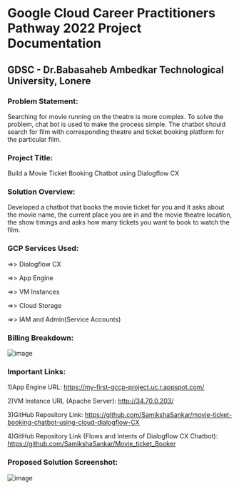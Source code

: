 # Google Cloud Career Practitioners Pathway 2022 Project Documentation

## GDSC - Dr.Babasaheb Ambedkar Technological University, Lonere

### Problem Statement:
Searching for movie running on the theatre is more
complex. To solve the problem, chat bot is used to make the process simple.
The chatbot should search for film with corresponding theatre and ticket
booking platform for the particular film.

### Project Title:
Build a Movie Ticket Booking Chatbot using Dialogflow CX

### Solution Overview: 
Developed a chatbot that books the movie ticket for you
and it asks about the movie name, the current place you are in and the movie
theatre location, the show timings and asks how many tickets you want to
book to watch the film.

### GCP Services Used:
=>> Dialogflow CX

=>> App Engine

=>> VM Instances

=>> Cloud Storage

=>> IAM and Admin(Service Accounts)

### Billing Breakdown:

![image](https://user-images.githubusercontent.com/71881295/211300927-972d16cf-5c1c-47f4-8d34-e4bd9b07300c.png)

### Important Links:
1)App Engine URL:
https://my-first-gccp-project.uc.r.appspot.com/

2)VM Instance URL (Apache Server):
http://34.70.0.203/

3)GitHub Repository Link:
https://github.com/SamikshaSankar/movie-ticket-booking-chatbot-using-cloud-dialogflow-CX

4)GitHub Repository Link (Flows and Intents of Dialogflow CX Chatbot):
https://github.com/SamikshaSankar/Movie_ticket_Booker

### Proposed Solution Screenshot:

![image](https://user-images.githubusercontent.com/71881295/211217071-cba7b497-822b-4906-902f-099ec988eec7.png)
